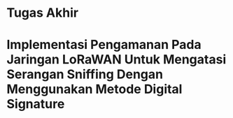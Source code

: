 # Tugas Akhir
# Implementasi Pengamanan Pada Jaringan LoRaWAN Untuk Mengatasi Serangan Sniffing Dengan Menggunakan Metode Digital Signature



